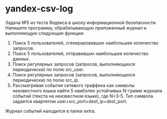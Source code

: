 # yandex-csv-log

Задача №5 из теста Яндекса в школу информационной безопасности.
Напишите программу, обрабатывающую приложенный журнал и выполняющую следующие функции:
1. Поиск 5 пользователей, сгенерировавших наибольшее количество запросов.
2. Поиск 5 пользователей, отправивших наибольшее количество данных.
3. Поиск регулярных запросов (запросов, выполняющихся периодически) по полю src_user.
4. Поиск регулярных запросов (запросов, выполняющихся периодически) по полю src_ip.
5. Рассматривая события сетевого траффика как символы неизвестного языка найти 5 наиболее устойчивых N-грамм журнала событий 
(текста на неизвестном языке), где N=3-5. Тип символа задается квартетом user+src_port+dest_ip+dest_port.

Журнал событий находится в папке extra.
